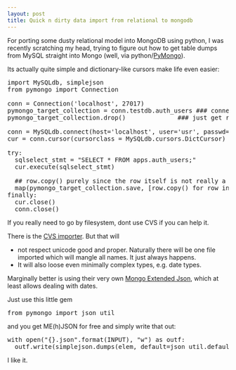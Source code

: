 ```yaml
---
layout: post
title: Quick n dirty data import from relational to mongodb
---
```


For porting some dusty relational model into MongoDB using python, I was recently scratching my head, trying to figure out how to get table dumps from MySQL straight into Mongo (well, via python/[PyMongo](https://github.com/mongodb/mongo-python-driver)). 

Its actually quite simple and dictionary-like cursors make life even easier:
<pre class="prettyprint linenums language-python">
import MySQLdb, simplejson
from pymongo import Connection

conn = Connection('localhost', 27017)
pymongo_target_collection = conn.testdb.auth_users ### connection.db.collection
pymongo_target_collection.drop()              ### just get rid of the crud, this is a complete LOAD

conn = MySQLdb.connect(host='localhost', user='usr', passwd='pwd', db='db')
cur = conn.cursor(cursorclass = MySQLdb.cursors.DictCursor)

try:
  sqlselect_stmt = "SELECT * FROM apps.auth_users;"
  cur.execute(sqlselect_stmt)
  
  ## row.copy() purely since the row itself is not really a dictionary and pymongo is checking
  map(pymongo_target_collection.save, [row.copy() for row in cur.fetchall()])
finally: 
  cur.close()
  conn.close()
</pre>

If you really need to go by filesystem, dont use CVS if you can help it.

There is the [CVS importer](http://www.mongodb.org/display/DOCS/Import+Export+Tools#ImportExportTools-Example%3AImportfileformat). But that will
* not respect unicode good and proper. Naturally there will be one file imported which will mangle all names. It just always happens.
* It will also loose even minimally complex types, e.g. date types.

Marginally better is using their very own [Mongo Extended Json](http://www.mongodb.org/display/DOCS/Mongo+Extended+JSON), which at least allows dealing with dates.

Just use this little gem
<pre class="prettyprint linenums language-python">
from pymongo import json_util
</pre>
and you get ME(h)JSON for free and simply write that out:
<pre class="prettyprint linenums language-python">
with open("{}.json".format(INPUT), "w") as outf:
  outf.write(simplejson.dumps(elem, default=json_util.default) + '\n')
</pre>

I like it.